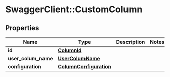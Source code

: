 # SwaggerClient::CustomColumn

## Properties
Name | Type | Description | Notes
------------ | ------------- | ------------- | -------------
**id** | [**ColumnId**](ColumnId.md) |  | 
**user_colum_name** | [**UserColumName**](UserColumName.md) |  | 
**configuration** | [**ColumnConfiguration**](ColumnConfiguration.md) |  | 


